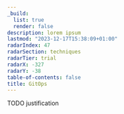 ```yaml
---
_build:
  list: true
  render: false
description: lorem ipsum
lastmod: "2023-12-17T15:38:09+01:00"
radarIndex: 47
radarSection: techniques
radarTier: trial
radarX: -327
radarY: -38
table-of-contents: false
title: GitOps
---
```


TODO justification
